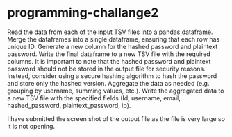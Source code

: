 # programming-challange2



Read the data from each of the input TSV files into a pandas dataframe.
Merge the dataframes into a single dataframe, ensuring that each row has unique ID.
Generate a new column for the hashed password and plaintext password.
Write the final dataframe to a new TSV file with the required columns.
It is important to note that the hashed password and plaintext password should not be stored in the output file for security reasons. Instead, consider using a secure hashing algorithm to hash the password and store only the hashed version.
Aggregate the data as needed (e.g. grouping by username, summing values, etc.).
Write the aggregated data to a new TSV file with the specified fields (Id, username, email, hashed_password, plaintext_password, ip).



I have submitted the screen shot of the output file as the file is very large so it is not opening. 
